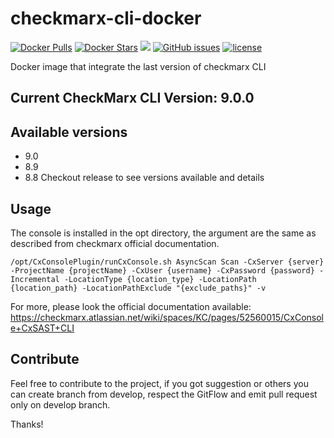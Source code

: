 # checkmarx-cli-docker
[![Docker Pulls](https://img.shields.io/docker/pulls/vlecerf/checkmarx-cli-docker.svg)](https://hub.docker.com/r/vlecerf/checkmarx-cli-docker) [![Docker Stars](https://img.shields.io/docker/stars/vlecerf/checkmarx-cli-docker.svg)](https://hub.docker.com/r/vlecerf/checkmarx-cli-docker/) [![](https://images.microbadger.com/badges/image/vlecerf/checkmarx-cli-docker:latest.svg)](https://microbadger.com/images/vlecerf/checkmarx-cli-docker:latest) [![GitHub issues](https://img.shields.io/github/issues/ioxFR/checkmarx-cli-docker.svg)](https://github.com/ioxFR/checkmarx-cli-docker) [![license](https://img.shields.io/github/license/ioxFR/checkmarx-cli-docker.svg)](https://github.com/ioxFR/checkmarx-cli-docker/blob/master/LICENSE)

Docker image that integrate the last version of checkmarx CLI

## Current CheckMarx CLI Version: 9.0.0

## Available versions
- 9.0
- 8.9
- 8.8
Checkout release to see versions available and details

## Usage

The console is installed in the opt directory, the argument are the same as described from checkmarx official documentation.
```
/opt/CxConsolePlugin/runCxConsole.sh AsyncScan Scan -CxServer {server} -ProjectName {projectName} -CxUser {username} -CxPassword {password} -Incremental -LocationType {location_type} -LocationPath {location_path} -LocationPathExclude "{exclude_paths}" -v
```
For more, please look the official documentation available: https://checkmarx.atlassian.net/wiki/spaces/KC/pages/52560015/CxConsole+CxSAST+CLI

## Contribute

Feel free to contribute to the project, if you got suggestion or others you can create branch from develop, respect the GitFlow and emit pull request only on develop branch.

Thanks!
